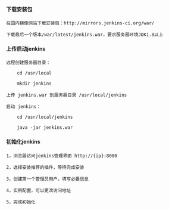 
#### 下载安装包

	在国内镜像网站下载安装包：http://mirrors.jenkins-ci.org/war/
	
	下载最后一个版本/war/latest/jenkins.war，要求服务器环境JDK1.8以上

#### 上传启动jenkins

	远程创建服务器目录：
	
		cd /usr/local
		
		mkdir jenkins
		
	上传 jenkins.war 到服务器目录 /usr/local/jenkins
	
	启动 jenkins：
	
		cd /usr/local/jenkins
	
		java -jar jenkins.war

#### 初始化jenkins

	1，浏览器访问jenkins管理界面 http://{ip}:8080
	
	2，选择安装推荐的插件，等待完成安装
	
	3，创建第一个管理员用户，填写必要信息
	
	4，实例配置，可以更改访问地址
	
	5，完成初始化

